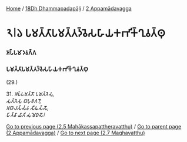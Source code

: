 
[Home](/) / [18Dh Dhammapadapāḷi](../../18Dh.md) / [2 Appamādavagga](../2.md)

# 𑁨𑁇𑁬 𑀧𑀫𑀢𑁆𑀢𑀸𑀧𑀫𑀢𑁆𑀢𑀤𑁆𑀯𑁂𑀲𑀳𑀸𑀬𑀓𑀪𑀺𑀓𑁆𑀔𑀼𑀯𑀢𑁆𑀣𑀼

### 𑀅𑀧𑁆𑀧𑀫𑀸𑀤𑀯𑀕𑁆𑀕

### 𑀧𑀫𑀢𑁆𑀢𑀸𑀧𑀫𑀢𑁆𑀢𑀤𑁆𑀯𑁂𑀲𑀳𑀸𑀬𑀓𑀪𑀺𑀓𑁆𑀔𑀼𑀯𑀢𑁆𑀣𑀼

(29.)

31\. _𑀅𑀧𑁆𑀧𑀫𑀢𑁆𑀢𑁄 𑀧𑀫𑀢𑁆𑀢𑁂𑀲𑀼,_  
_𑀲𑀼𑀢𑁆𑀢𑁂𑀲𑀼 𑀩𑀳𑀼𑀚𑀸𑀕𑀭𑁄;_  
_𑀅𑀩𑀮𑀲𑁆𑀲𑀁𑀯 𑀲𑀻𑀖𑀲𑁆𑀲𑁄,_  
_𑀳𑀺𑀢𑁆𑀯𑀸 𑀬𑀸𑀢𑀺 𑀲𑀼𑀫𑁂𑀥𑀲𑁄𑁇_  


[Go to previous page (2.5 Mahākassapattheravatthu)](2.5.md) / [Go to parent page (2 Appamādavagga)](../2.md) / [Go to next page (2.7 Maghavatthu)](2.7.md)


